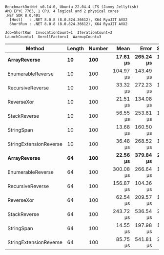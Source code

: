 ```

BenchmarkDotNet v0.14.0, Ubuntu 22.04.4 LTS (Jammy Jellyfish)
AMD EPYC 7763, 1 CPU, 4 logical and 2 physical cores
.NET SDK 8.0.401
  [Host]   : .NET 8.0.8 (8.0.824.36612), X64 RyuJIT AVX2
  ShortRun : .NET 8.0.8 (8.0.824.36612), X64 RyuJIT AVX2

Job=ShortRun  InvocationCount=1  IterationCount=3  
LaunchCount=1  UnrollFactor=1  WarmupCount=3  

```
| Method                 | Length | Number | Mean      | Error     | StdDev    | Median     | Min        | Max       | Allocated |
|----------------------- |------- |------- |----------:|----------:|----------:|-----------:|-----------:|----------:|----------:|
| **ArrayReverse**           | **10**     | **100**    |  **17.61 μs** | **265.24 μs** | **14.539 μs** |  **10.575 μs** |   **7.929 μs** |  **34.33 μs** |  **10.09 KB** |
| EnumerableReverse      | 10     | 100    | 104.97 μs | 143.49 μs |  7.865 μs | 103.883 μs |  97.703 μs | 113.32 μs |  25.72 KB |
| RecursiveReverse       | 10     | 100    |  33.32 μs | 272.23 μs | 14.922 μs |  27.287 μs |  22.366 μs |  50.32 μs |  33.53 KB |
| ReverseXor             | 10     | 100    |  21.51 μs | 134.08 μs |  7.350 μs |  20.284 μs |  14.844 μs |  29.39 μs |  10.09 KB |
| StackReverse           | 10     | 100    |  56.55 μs | 253.81 μs | 13.912 μs |  48.821 μs |  48.210 μs |  72.61 μs |  31.19 KB |
| StringSpan             | 10     | 100    |  13.68 μs | 160.50 μs |  8.797 μs |   9.903 μs |   7.408 μs |  23.74 μs |   5.41 KB |
| StringExtensionReverse | 10     | 100    |  36.48 μs | 268.52 μs | 14.719 μs |  28.314 μs |  27.652 μs |  53.47 μs |  28.84 KB |
| **ArrayReverse**           | **64**     | **100**    |  **22.56 μs** | **379.84 μs** | **20.821 μs** |  **11.711 μs** |   **9.407 μs** |  **46.57 μs** |  **30.41 KB** |
| EnumerableReverse      | 64     | 100    | 300.08 μs | 266.64 μs | 14.615 μs | 299.338 μs | 285.843 μs | 315.05 μs |  59.31 KB |
| RecursiveReverse       | 64     | 100    | 156.87 μs | 104.36 μs |  5.720 μs | 155.248 μs | 152.132 μs | 163.22 μs | 560.88 KB |
| ReverseXor             | 64     | 100    |  62.54 μs | 209.57 μs | 11.487 μs |  61.013 μs |  51.886 μs |  74.71 μs |  30.41 KB |
| StackReverse           | 64     | 100    | 243.72 μs | 536.54 μs | 29.410 μs | 246.654 μs | 212.952 μs | 271.55 μs |  88.22 KB |
| StringSpan             | 64     | 100    |  14.55 μs | 197.98 μs | 10.852 μs |   8.746 μs |   7.834 μs |  27.07 μs |  15.56 KB |
| StringExtensionReverse | 64     | 100    |  85.75 μs | 541.81 μs | 29.698 μs |  69.699 μs |  67.535 μs | 120.02 μs |  68.69 KB |
